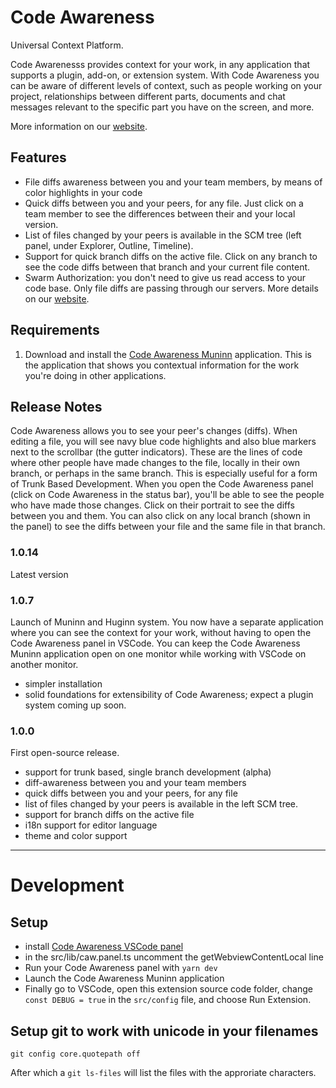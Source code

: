 # Code Awareness

Universal Context Platform.

Code Awarenesss provides context for your work, in any application that supports a plugin, add-on, or extension system. With Code Awareness you can be aware of different levels of context, such as people working on your project, relationships between different parts, documents and chat messages relevant to the specific part you have on the screen, and more.

More information on our [website](https://codeawareness.com).

## Features

- File diffs awareness between you and your team members, by means of color highlights in your code
- Quick diffs between you and your peers, for any file. Just click on a team member to see the differences between their and your local version.
- List of files changed by your peers is available in the SCM tree (left panel, under Explorer, Outline, Timeline).
- Support for quick branch diffs on the active file. Click on any branch to see the code diffs between that branch and your current file content.
- Swarm Authorization: you don't need to give us read access to your code base. Only file diffs are passing through our servers. More details on our [website](https://codeawareness.com/swarm-authentication).

## Requirements

1. Download and install the [Code Awareness Muninn](https://codeawareness.com/) application. This is the application that shows you contextual information for the work you're doing in other applications.

## Release Notes

Code Awareness allows you to see your peer's changes (diffs). When editing a file, you will see navy blue code highlights and also blue markers next to the scrollbar (the gutter indicators). These are the lines of code where other people have made changes to the file, locally in their own branch, or perhaps in the same branch. This is especially useful for a form of Trunk Based Development. When you open the Code Awareness panel (click on Code Awareness in the status bar), you'll be able to see the people who have made those changes. Click on their portrait to see the diffs between you and them. You can also click on any local branch (shown in the panel) to see the diffs between your file and the same file in that branch.

### 1.0.14

Latest version

### 1.0.7

Launch of Muninn and Huginn system. You now have a separate application where you can see the context for your work, without having to open the Code Awareness panel in VSCode. You can keep the Code Awareness Muninn application open on one monitor while working with VSCode on another monitor.

- simpler installation
- solid foundations for extensibility of Code Awareness; expect a plugin system coming up soon.

### 1.0.0

First open-source release.

- support for trunk based, single branch development (alpha)
- diff-awareness between you and your team members
- quick diffs between you and your peers, for any file
- list of files changed by your peers is available in the left SCM tree.
- support for branch diffs on the active file
- i18n support for editor language
- theme and color support

-----------------------------------------------------------------------------------------------------------

# Development

## Setup

- install [Code Awareness VSCode panel](https://github.com/CodeAwareness/cA.vscode.panel)
- in the src/lib/caw.panel.ts uncomment the getWebviewContentLocal line
- Run your Code Awareness panel with `yarn dev`
- Launch the Code Awareness Muninn application
- Finally go to VSCode, open this extension source code folder, change `const DEBUG = true` in the `src/config` file, and choose Run Extension.

## Setup git to work with unicode in your filenames

`git config core.quotepath off`

After which a `git ls-files` will list the files with the approriate characters.
